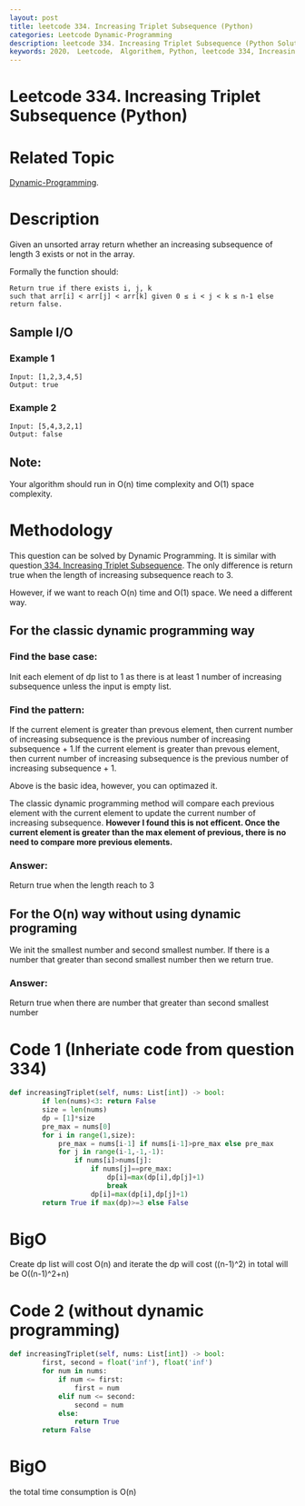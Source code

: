 ```yaml
---
layout: post
title: leetcode 334. Increasing Triplet Subsequence (Python)
categories: Leetcode Dynamic-Programming
description: leetcode 334. Increasing Triplet Subsequence (Python Solution)
keywords: 2020， Leetcode， Algorithem, Python, leetcode 334, Increasing Triplet Subsequence, zhenyu, Dynamic Programming, DP
---
```


# Leetcode 334. Increasing Triplet Subsequence (Python)

# Related Topic
<a href="/categories/#Dynamic-Programming" target="_blank"> Dynamic-Programming</a>.

# Description
Given an unsorted array return whether an increasing subsequence of length 3 exists or not in the array.

Formally the function should:
```
Return true if there exists i, j, k
such that arr[i] < arr[j] < arr[k] given 0 ≤ i < j < k ≤ n-1 else return false.
```


## Sample I/O
### Example 1
```
Input: [1,2,3,4,5]
Output: true 

```

### Example 2
```
Input: [5,4,3,2,1]
Output: false

```

## Note:
Your algorithm should run in O(n) time complexity and O(1) space complexity.


# Methodology
This question can be solved by Dynamic Programming. It is similar with question<a href="/2020/03/02/lc300/" target="_blank"> 334. Increasing Triplet Subsequence</a>. The only difference is return true when the length of increasing subsequence reach to 3.

However, if we want to reach O(n) time and O(1) space. We need a different way.

## For the classic dynamic programming way
### Find the base case:
   
Init each element of dp list to 1 as there is at least 1 number of increasing subsequence unless the input is empty list.

### Find the pattern:
   
If the current element is greater than prevous element, then current number of increasing subsequence is the previous number of increasing subsequence + 1.If the current element is greater than prevous element, then current number of increasing subsequence is the previous number of increasing subsequence + 1.

Above is the basic idea, however, you can optimazed it.

The classic dynamic programming method will compare each previous element with the current element to update the current number of increasing subsequence. **However I found this is not efficent. Once the current element is greater than the max element of previous, there is no need to compare more previous elements.**

### Answer:
Return true when the length reach to 3


## For the O(n) way without using dynamic programing
We init the smallest number and second smallest number. If there is a number that greater than second smallest number then we return true.

### Answer:
Return true when there are number that greater than second smallest number


   

# Code 1 (Inheriate code from question 334)
```python
def increasingTriplet(self, nums: List[int]) -> bool:
        if len(nums)<3: return False
        size = len(nums)
        dp = [1]*size
        pre_max = nums[0]
        for i in range(1,size):
            pre_max = nums[i-1] if nums[i-1]>pre_max else pre_max
            for j in range(i-1,-1,-1):
                if nums[i]>nums[j]:
                    if nums[j]==pre_max:
                        dp[i]=max(dp[i],dp[j]+1)
                        break
                    dp[i]=max(dp[i],dp[j]+1)
        return True if max(dp)>=3 else False
```
# BigO
Create dp list will cost O(n) and iterate the dp will cost ((n-1)^2) in total will be O((n-1)^2+n)

# Code 2 (without dynamic programming)
```python
def increasingTriplet(self, nums: List[int]) -> bool:
        first, second = float('inf'), float('inf')
        for num in nums:
            if num <= first:
                first = num
            elif num <= second:
                second = num
            else:
                return True
        return False
```
# BigO
the total time consumption is O(n)

